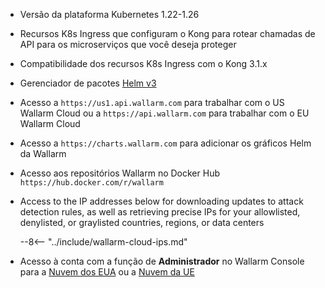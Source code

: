 * Versão da plataforma Kubernetes 1.22-1.26
* Recursos K8s Ingress que configuram o Kong para rotear chamadas de API para os microserviços que você deseja proteger
* Compatibilidade dos recursos K8s Ingress com o Kong 3.1.x
* Gerenciador de pacotes [Helm v3](https://helm.sh/)
* Acesso a `https://us1.api.wallarm.com` para trabalhar com o US Wallarm Cloud ou a `https://api.wallarm.com` para trabalhar com o EU Wallarm Cloud
* Acesso a `https://charts.wallarm.com` para adicionar os gráficos Helm da Wallarm
* Acesso aos repositórios Wallarm no Docker Hub `https://hub.docker.com/r/wallarm`
* Access to the IP addresses below for downloading updates to attack detection rules, as well as retrieving precise IPs for your allowlisted, denylisted, or graylisted countries, regions, or data centers

    --8<-- "../include/wallarm-cloud-ips.md"
* Acesso à conta com a função de **Administrador** no Wallarm Console para a [Nuvem dos EUA](https://us1.my.wallarm.com/) ou a [Nuvem da UE](https://my.wallarm.com/)